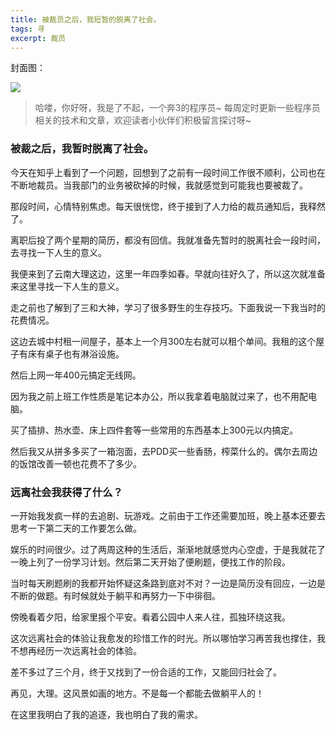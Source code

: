 ```yaml
---
title: 被裁员之后，我短暂的脱离了社会。
tags: 寻
excerpt: 裁员
---
```


封面图：

![](https://files.mdnice.com/user/26505/b692c510-655b-4342-9572-a3850f871fa1.png)

>哈喽，你好呀，我是了不起，一个奔3的程序员~
>每周定时更新一些程序员相关的技术和文章，欢迎读者小伙伴们积极留言探讨呀~

### 被裁之后，我暂时脱离了社会。

今天在知乎上看到了一个问题，回想到了之前有一段时间工作很不顺利，公司也在不断地裁员。当我部门的业务被砍掉的时候，我就感觉到可能我也要被裁了。

那段时间，心情特别焦虑。每天很恍惚，终于接到了人力给的裁员通知后，我释然了。

离职后投了两个星期的简历，都没有回信。我就准备先暂时的脱离社会一段时间，去寻找一下人生的意义。

我便来到了云南大理这边，这里一年四季如春。早就向往好久了，所以这次就准备来这里寻找一下人生的意义。

走之前也了解到了三和大神，学习了很多野生的生存技巧。下面我说一下我当时的花费情况。

这边去城中村租一间屋子，基本上一个月300左右就可以租个单间。我租的这个屋子有床有桌子也有淋浴设施。

然后上网一年400元搞定无线网。

因为我之前上班工作性质是笔记本办公，所以我拿着电脑就过来了，也不用配电脑。

买了插排、热水壶、床上四件套等一些常用的东西基本上300元以内搞定。

然后我又从拼多多买了一箱泡面，去PDD买一些香肠，榨菜什么的。偶尔去周边的饭馆改善一顿也花费不了多少。


### 远离社会我获得了什么？

一开始我发疯一样的去追剧、玩游戏。之前由于工作还需要加班，晚上基本还要去思考一下第二天的工作要怎么做。

娱乐的时间很少。过了两周这种的生活后，渐渐地就感觉内心空虚，于是我就花了一晚上列了一份学习计划。然后第二天开始了便刷题，便找工作的阶段。

当时每天刷题刷的我都开始怀疑这条路到底对不对？一边是简历没有回应，一边是不断的做题。有时候就处于躺平和再努力一下中徘徊。

傍晚看着夕阳，给家里报个平安。看着公园中人来人往，孤独环绕这我。

这次远离社会的体验让我愈发的珍惜工作的时光。所以哪怕学习再苦我也撑住，我不想再经历一次远离社会的体验。

差不多过了三个月，终于又找到了一份合适的工作，又能回归社会了。

再见，大理。这风景如画的地方。不是每一个都能去做躺平人的！

在这里我明白了我的追逐，我也明白了我的需求。




















